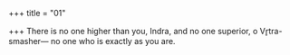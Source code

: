 +++
title = "01"

+++
There is no one higher than you, Indra, and no one superior, o
Vr̥tra-smasher—
no one who is exactly as you are.
